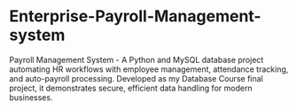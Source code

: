 # Enterprise-Payroll-Management-system
Payroll Management System - A Python and MySQL database project automating HR workflows with employee management, attendance tracking, and auto-payroll processing. Developed as my Database Course final project, it demonstrates secure, efficient data handling for modern businesses.
